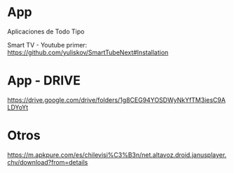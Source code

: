 # App
Aplicaciones de Todo Tipo 


Smart TV - Youtube primer:
https://github.com/yuliskov/SmartTubeNext#Installation

# App - DRIVE
https://drive.google.com/drive/folders/1g8CEG94YOSDWyNkYfTM3iesC9ALDYoYt

# Otros
https://m.apkpure.com/es/chilevisi%C3%B3n/net.altavoz.droid.janusplayer.chv/download?from=details

